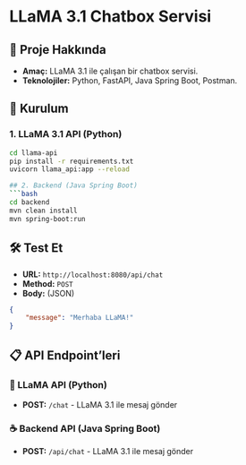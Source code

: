 # LLaMA 3.1 Chatbox Servisi

## 📌 Proje Hakkında
- **Amaç:** LLaMA 3.1 ile çalışan bir chatbox servisi.
- **Teknolojiler:** Python, FastAPI, Java Spring Boot, Postman.

## 🚀 Kurulum
### 1. LLaMA 3.1 API (Python)
```bash
cd llama-api
pip install -r requirements.txt
uvicorn llama_api:app --reload

## 2. Backend (Java Spring Boot)
```bash
cd backend
mvn clean install
mvn spring-boot:run
```

## 🛠️ Test Et
- **URL:** `http://localhost:8080/api/chat`  
- **Method:** `POST`  
- **Body:** (JSON)
```json
{
    "message": "Merhaba LLaMA!"
}
```
## 📋 API Endpoint’leri

### 🐍 LLaMA API (Python)
- **POST:** `/chat` - LLaMA 3.1 ile mesaj gönder

### ☕ Backend API (Java Spring Boot)
- **POST:** `/api/chat` - LLaMA 3.1 ile mesaj gönder
